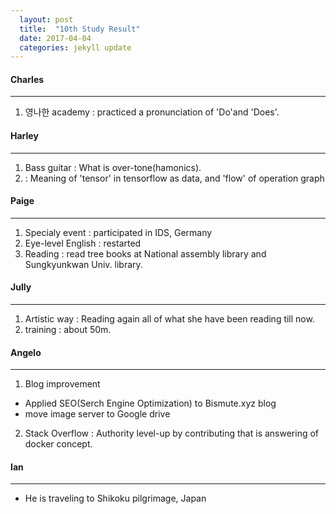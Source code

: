 ```yaml
---
  layout: post
  title:  "10th Study Result"
  date: 2017-04-04 
  categories: jekyll update
---
```



#### **Charles**
***
1. 영나한 academy : practiced a pronunciation of 'Do'and 'Does'.


#### **Harley**
***
1. Bass guitar : What is over-tone(hamonics). 
2. : Meaning of 'tensor' in tensorflow as data, and 'flow' of operation graph


#### **Paige**
***
1. Specialy event : participated in IDS, Germany
2. Eye-level English : restarted
3. Reading : read tree books at National assembly library and Sungkyunkwan Univ. library. 


#### **Jully**
***
1. Artistic way : Reading again all of what she have been reading till now.
2. training : about 50m.


#### **Angelo**
***
1. Blog improvement 
- Applied SEO(Serch Engine Optimization) to Bismute.xyz blog
- move image server to Google drive
2. Stack Overflow : Authority level-up by contributing that is answering of docker concept.


#### **Ian**
***
- He is traveling to Shikoku pilgrimage, Japan


